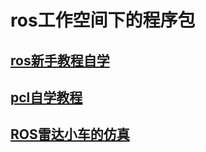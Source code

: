 # ros工作空间下的程序包

## [ros新手教程自学](beginner_tutorials/)

## [pcl自学教程](my_pcl_tutorial/)

## [ROS雷达小车的仿真](src/my_navigation_simulation/README.md)